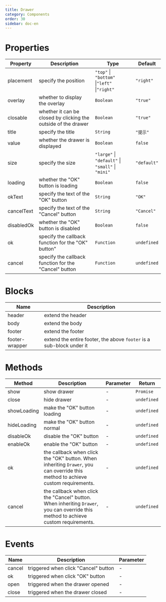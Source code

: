 ```yaml
---
title: Drawer
category: Components
order: 30
sidebar: doc-en
---
```


# Properties

| Property | Description | Type | Default |
| --- | --- | --- | --- |
| placement | specify the position | `"top"` &#124; `"bottom"` &#124;`"left"` &#124;`"right"`|`"right"`|
| overlay | whether to display the overlay | `Boolean` | `"true"` |
| closable | whether it can be closed by clicking the outside of the drawer | `Boolean` | `"true"` |
| title | specify the title | `String` | `"提示"` |
| value | whether the drawer is displayed | `Boolean` | `false` |
| size | specify the size | `"large"` &#124; `"default"` &#124; `"small"` &#124; `"mini"` | `"default"` |
| loading | whether the "OK" button is loading | `Boolean` | `false` |
| okText | specify the text of the "OK" button | `String` | `"OK"` |
| cancelText | specify the text of the "Cancel" button | `String` | `"Cancel"` |
| disabledOk | whether the "OK" button is disabled | `Boolean` | `false` |
| ok | specify the callback function for the "OK" button" | `Function` | `undefined` |
| cancel | specify the callback function for the "Cancel" button | `Function` | `undefined` |

# Blocks

| Name | Description |
| --- | --- |
| header | extend the header |
| body | extend the body |
| footer | extend the footer |
| footer-wrapper | extend the entire footer, the above `footer` is a sub-block under it |

# Methods

| Method | Description | Parameter | Return |
| --- | --- | --- | --- |
| show | show drawer | - | `Promise` |
| close | hide drawer | - | `undefined` |
| showLoading | make the "OK" button loading | - | `undefined` |
| hideLoading | make the "OK" button normal | - | `undefined` |
| disableOk | disable the "OK" button | - | `undefined` |
| enableOk | enable the "OK" button | - | `undefined` |
| ok | the callback when click the "OK" button. When inheriting `Drawer`, you can override this method to achieve custom requirements. | - | `undefined` |
| cancel | the callback when click the "Cancel" button. When inheriting `Drawer`, you can override this method to achieve custom requirements. | - | `undefined` |

# Events

| Name | Description | Parameter |
| --- | --- | --- |
| cancel | triggered when click "Cancel" button | - |
| ok | triggered when click "OK" button | - |
| open | triggered when the drawer opened | - |
| close | triggered when the drawer closed | - |
